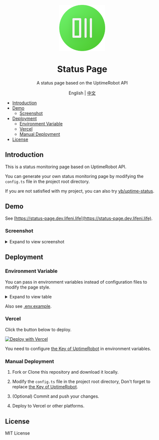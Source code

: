 <p align="center">
  <img width="150px" alt="Logo" src="public/logo.svg" />
</p>

<h1 align="center">Status Page</h1>
<p align="center">A status page based on the UptimeRobot API</p>
<p align="center">English | <a href="README.zh-CN.md">中文</a></p>

- [Introduction](#introduction)
- [Demo](#demo)
  - [Screenshot](#screenshot)
- [Deployment](#deployment)
  - [Environment Variable](#environment-variable)
  - [Vercel](#vercel)
  - [Manual Deployment](#manual-deployment)
- [License](#license)

## Introduction

This is a status monitoring page based on UptimeRobot API.

You can generate your own status monitoring page by modifying the `config.ts` file in the project root directory.

If you are not satisfied with my project, you can also try [yb/uptime-status](https://github.com/yb/uptime-status).

## Demo

See [https://status-page.dev.lifeni.life](https://status-page.dev.lifeni.life).

### Screenshot

<details>
  <summary>Expand to view screenshot</summary>

![Preview](./assets/preview.png)

</details>

## Deployment

### Environment Variable

You can pass in environment variables instead of configuration files to modify the page style.

<details>
  <summary>Expand to view table</summary>

| Name                                | Description                                                                  | Default                                     | Type                |
| ----------------------------------- | ---------------------------------------------------------------------------- | ------------------------------------------- | ------------------- |
| `NEXT_PUBLIC_KEY`                   | [Your UptimeRobot API Key](https://uptimerobot.com/dashboard.php#mySettings) | -                                           | UptimeRobot API Key |
| `NEXT_PUBLIC_PAGE_FAVICON`          | Page favicon                                                                 | /favicon.ico                                | URL                 |
| `NEXT_PUBLIC_PAGE_TITLE`            | Page title, in `<head>`                                                      | Status Page                                 | Text                |
| `NEXT_PUBLIC_PAGE_DESC`             | Page description, in `<head>`                                                | A status page based on the UptimeRobot API. | Text                |
| `NEXT_PUBLIC_PAGE_THEME`            | Page theme style                                                             | dark                                        | `dark` or `light`   |
| `NEXT_PUBLIC_PAGE_HEADER_SHOW_TEXT` | Whether to display the text in the middle of the page                        | true                                        | Boolean             |
| `NEXT_PUBLIC_PAGE_HEADER_TEXT`      | Text in the middle of the page                                               | Status Page                                 | Text                |
| `NEXT_PUBLIC_PAGE_HEADER_SHOW_LOGO` | Whether to display the Logo in the middle of the page                        | true                                        | Boolean             |
| `NEXT_PUBLIC_PAGE_HEADER_LOGO`      | Logo in the middle of the page                                               | /logo.svg                                   | URL                 |
| `NEXT_PUBLIC_ENABLE_HEADER`         | Whether to display header                                                    | true                                        | Boolean             |
| `NEXT_PUBLIC_ENABLE_GLOBAL_STATUS`  | Whether to display global status bar                                         | true                                        | Boolean             |
| `NEXT_PUBLIC_ENABLE_FOOTER`         | Whether to display footer                                                    | true                                        | Boolean             |

</details>

Also see [.env.example](/.env.example).

### Vercel

Click the button below to deploy.

[![Deploy with Vercel](https://vercel.com/button)](https://vercel.com/new/git/external?repository-url=https%3A%2F%2Fgithub.com%2FLifeni%2Fstatus-page&env=NEXT_PUBLIC_KEY&envDescription=UptimeRobot%20API%20Key&envLink=https%3A%2F%2Fuptimerobot.com%2Fdashboard.php%23mySettings&demo-title=Status%20Page&demo-description=A%20demo%20site%20for%20Status%20Page.&demo-url=https%3A%2F%2Fstatus-page.dev.lifeni.life&demo-image=https%3A%2F%2Ffile.lifeni.life%2Fstatus%2Fexample.jpg)

You need to configure [the Key of UptimeRobot](https://uptimerobot.com/dashboard.php#mySettings) in environment variables.

### Manual Deployment

1. Fork or Clone this repository and download it locally.

2. Modify the `config.ts` file in the project root directory, Don't forget to replace [the Key of UptimeRobot](https://uptimerobot.com/dashboard.php#mySettings).

3. (Optional) Commit and push your changes.

4. Deploy to Vercel or other platforms.

## License

MIT License
